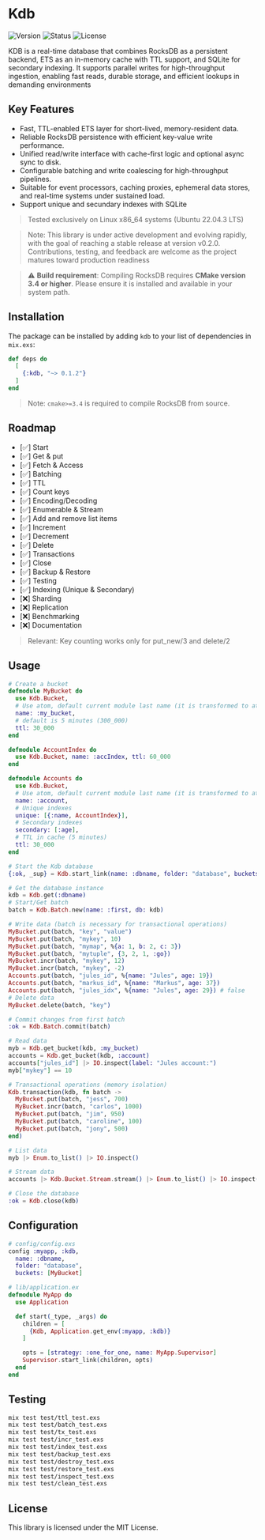 # Kdb
![Version](https://img.shields.io/badge/version-0.1.2-blue.svg)
![Status](https://img.shields.io/badge/status-active-green.svg)
![License](https://img.shields.io/badge/license-MIT-blue.svg)

KDB is a real-time database that combines RocksDB as a persistent backend, ETS as an in-memory cache with TTL support, and SQLite for secondary indexing. It supports parallel writes for high-throughput ingestion, enabling fast reads, durable storage, and efficient lookups in demanding environments

## Key Features
- Fast, TTL-enabled ETS layer for short-lived, memory-resident data.
- Reliable RocksDB persistence with efficient key-value write performance.
- Unified read/write interface with cache-first logic and optional async sync to disk.
- Configurable batching and write coalescing for high-throughput pipelines.
- Suitable for event processors, caching proxies, ephemeral data stores, and real-time systems under sustained load.
- Support unique and secundary indexes with SQLite

>Tested exclusively on Linux x86_64 systems (Ubuntu 22.04.3 LTS)

> Note: This library is under active development and evolving rapidly, with the goal of reaching a stable release at version v0.2.0. Contributions, testing, and feedback are welcome as the project matures toward production readiness

> ⚠️ **Build requirement**: Compiling RocksDB requires **CMake version 3.4 or higher**. Please ensure it is installed and available in your system path.

## Installation

The package can be installed by adding `kdb` to your list of dependencies in `mix.exs`:

```elixir
def deps do
  [
    {:kdb, "~> 0.1.2"}
  ]
end
```

> Note: `cmake>=3.4` is required to compile RocksDB from source.

## Roadmap
- [✅] Start
- [✅] Get & put
- [✅] Fetch & Access
- [✅] Batching
- [✅] TTL
- [✅] Count keys
- [✅] Encoding/Decoding
- [✅] Enumerable & Stream
- [✅] Add and remove list items
- [✅] Increment
- [✅] Decrement
- [✅] Delete
- [✅] Transactions
- [✅] Close
- [✅] Backup & Restore
- [✅] Testing
- [✅] Indexing (Unique & Secondary)
- [❌] Sharding
- [❌] Replication
- [❌] Benchmarking
- [❌] Documentation

> Relevant: Key counting works only for put_new/3 and delete/2

## Usage
```elixir
# Create a bucket
defmodule MyBucket do
  use Kdb.Bucket, 
  # Use atom, default current module last name (it is transformed to atom)
  name: :my_bucket,
  # default is 5 minutes (300_000)
  ttl: 30_000
end

defmodule AccountIndex do
  use Kdb.Bucket, name: :accIndex, ttl: 60_000
end

defmodule Accounts do
  use Kdb.Bucket, 
  # Use atom, default current module last name (it is transformed to atom)
  name: :account,
  # Unique indexes
  unique: [{:name, AccountIndex}],
  # Secondary indexes
  secondary: [:age],
  # TTL in cache (5 minutes)
  ttl: 30_000
end

# Start the Kdb database
{:ok, _sup} = Kdb.start_link(name: :dbname, folder: "database", buckets: [MyBucket, AccountIndex, Accounts])

# Get the database instance
kdb = Kdb.get(:dbname)
# Start/Get batch
batch = Kdb.Batch.new(name: :first, db: kdb)

# Write data (batch is necessary for transactional operations)
MyBucket.put(batch, "key", "value")
MyBucket.put(batch, "mykey", 10)
MyBucket.put(batch, "mymap", %{a: 1, b: 2, c: 3})
MyBucket.put(batch, "mytuple", {3, 2, 1, :go})
MyBucket.incr(batch, "mykey", 12)
MyBucket.incr(batch, "mykey", -2)
Accounts.put(batch, "jules_id", %{name: "Jules", age: 19})
Accounts.put(batch, "markus_id", %{name: "Markus", age: 37})
Accounts.put(batch, "jules_idx", %{name: "Jules", age: 29}) # false
# Delete data
MyBucket.delete(batch, "key")

# Commit changes from first batch
:ok = Kdb.Batch.commit(batch)

# Read data
myb = Kdb.get_bucket(kdb, :my_bucket)
accounts = Kdb.get_bucket(kdb, :account)
accounts["jules_id"] |> IO.inspect(label: "Jules account:")
myb["mykey"] == 10

# Transactional operations (memory isolation)
Kdb.transaction(kdb, fn batch ->
  MyBucket.put(batch, "jess", 700)
  MyBucket.incr(batch, "carlos", 1000)
  MyBucket.put(batch, "jim", 950)
  MyBucket.put(batch, "caroline", 100)
  MyBucket.put(batch, "jony", 500)
end)

# List data
myb |> Enum.to_list() |> IO.inspect()

# Stream data
accounts |> Kdb.Bucket.Stream.stream() |> Enum.to_list() |> IO.inspect()

# Close the database
:ok = Kdb.close(kdb)
```

## Configuration
```elixir
# config/config.exs
config :myapp, :kdb,
  name: :dbname,
  folder: "database",
  buckets: [MyBucket]
```

```elixir
# lib/application.ex
defmodule MyApp do
  use Application

  def start(_type, _args) do
    children = [
      {Kdb, Application.get_env(:myapp, :kdb)}
    ]

    opts = [strategy: :one_for_one, name: MyApp.Supervisor]
    Supervisor.start_link(children, opts)
  end
end
```

## Testing
```bash
mix test test/ttl_test.exs
mix test test/batch_test.exs
mix test test/tx_test.exs
mix test test/incr_test.exs
mix test test/index_test.exs
mix test test/backup_test.exs
mix test test/destroy_test.exs
mix test test/restore_test.exs
mix test test/inspect_test.exs
mix test test/clean_test.exs
```

## License
This library is licensed under the MIT License.

